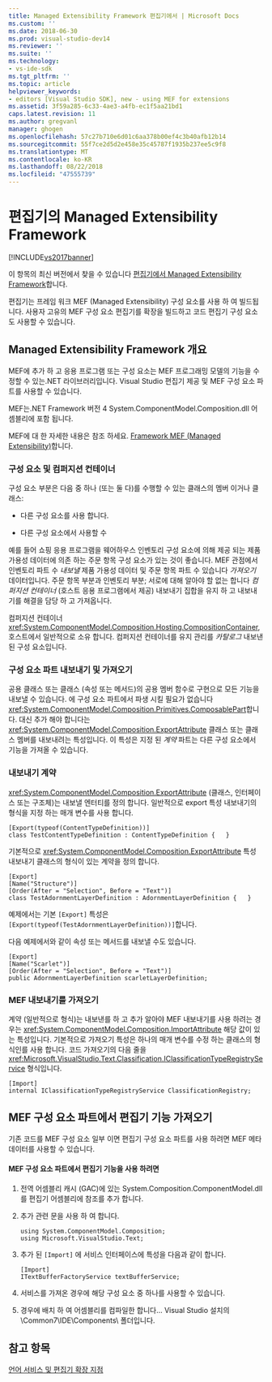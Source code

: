 ```yaml
---
title: Managed Extensibility Framework 편집기에서 | Microsoft Docs
ms.custom: ''
ms.date: 2018-06-30
ms.prod: visual-studio-dev14
ms.reviewer: ''
ms.suite: ''
ms.technology:
- vs-ide-sdk
ms.tgt_pltfrm: ''
ms.topic: article
helpviewer_keywords:
- editors [Visual Studio SDK], new - using MEF for extensions
ms.assetid: 3f59a285-6c33-4ae3-a4fb-ec1f5aa21bd1
caps.latest.revision: 11
ms.author: gregvanl
manager: ghogen
ms.openlocfilehash: 57c27b710e6d01c6aa378b00ef4c3b40afb12b14
ms.sourcegitcommit: 55f7ce2d5d2e458e35c45787f1935b237ee5c9f8
ms.translationtype: MT
ms.contentlocale: ko-KR
ms.lasthandoff: 08/22/2018
ms.locfileid: "47555739"
---
```

# <a name="managed-extensibility-framework-in-the-editor"></a>편집기의 Managed Extensibility Framework
[!INCLUDE[vs2017banner](../includes/vs2017banner.md)]

이 항목의 최신 버전에서 찾을 수 있습니다 [편집기에서 Managed Extensibility Framework](https://docs.microsoft.com/visualstudio/extensibility/managed-extensibility-framework-in-the-editor)합니다.  
  
편집기는 프레임 워크 MEF (Managed Extensibility) 구성 요소를 사용 하 여 빌드됩니다. 사용자 고유의 MEF 구성 요소 편집기를 확장을 빌드하고 코드 편집기 구성 요소도 사용할 수 있습니다.  
  
## <a name="overview-of-the-managed-extensibility-framework"></a>Managed Extensibility Framework 개요  
 MEF에 추가 하 고 응용 프로그램 또는 구성 요소는 MEF 프로그래밍 모델의 기능을 수정할 수 있는.NET 라이브러리입니다. Visual Studio 편집기 제공 및 MEF 구성 요소 파트를 사용할 수 있습니다.  
  
 MEF는.NET Framework 버전 4 System.ComponentModel.Composition.dll 어셈블리에 포함 됩니다.  
  
 MEF에 대 한 자세한 내용은 참조 하세요. [Framework MEF (Managed Extensibility)](http://msdn.microsoft.com/library/6c61b4ec-c6df-4651-80f1-4854f8b14dde)합니다.  
  
### <a name="component-parts-and-composition-containers"></a>구성 요소 및 컴퍼지션 컨테이너  
 구성 요소 부분은 다음 중 하나 (또는 둘 다)를 수행할 수 있는 클래스의 멤버 이거나 클래스:  
  
-   다른 구성 요소를 사용 합니다.  
  
-   다른 구성 요소에서 사용할 수  
  
 예를 들어 쇼핑 응용 프로그램을 웨어하우스 인벤토리 구성 요소에 의해 제공 되는 제품 가용성 데이터에 의존 하는 주문 항목 구성 요소가 있는 것이 좋습니다. MEF 관점에서 인벤토리 파트 수 *내보낼* 제품 가용성 데이터 및 주문 항목 파트 수 있습니다 *가져오기* 데이터입니다. 주문 항목 부분과 인벤토리 부분; 서로에 대해 알아야 할 없는 합니다 *컴퍼지션 컨테이너* (호스트 응용 프로그램에서 제공) 내보내기 집합을 유지 하 고 내보내기를 해결을 담당 하 고 가져옵니다.  
  
 컴퍼지션 컨테이너 <xref:System.ComponentModel.Composition.Hosting.CompositionContainer>, 호스트에서 일반적으로 소유 합니다. 컴퍼지션 컨테이너를 유지 관리를 *카탈로그* 내보낸된 구성 요소입니다.  
  
### <a name="exporting-and-importing-component-parts"></a>구성 요소 파트 내보내기 및 가져오기  
 공용 클래스 또는 클래스 (속성 또는 메서드)의 공용 멤버 함수로 구현으로 모든 기능을 내보낼 수 있습니다. 에 구성 요소 파트에서 파생 시킬 필요가 없습니다 <xref:System.ComponentModel.Composition.Primitives.ComposablePart>합니다. 대신 추가 해야 합니다는 <xref:System.ComponentModel.Composition.ExportAttribute> 클래스 또는 클래스 멤버를 내보내려는 특성입니다. 이 특성은 지정 된 *계약* 파트는 다른 구성 요소에서 기능을 가져올 수 있습니다.  
  
### <a name="the-export-contract"></a>내보내기 계약  
 <xref:System.ComponentModel.Composition.ExportAttribute> (클래스, 인터페이스 또는 구조체)는 내보낼 엔터티를 정의 합니다. 일반적으로 export 특성 내보내기의 형식을 지정 하는 매개 변수를 사용 합니다.  
  
```  
[Export(typeof(ContentTypeDefinition))]  
class TestContentTypeDefinition : ContentTypeDefinition {   }  
```  
  
 기본적으로 <xref:System.ComponentModel.Composition.ExportAttribute> 특성 내보내기 클래스의 형식이 있는 계약을 정의 합니다.  
  
```  
[Export]  
[Name("Structure")]  
[Order(After = "Selection", Before = "Text")]  
class TestAdornmentLayerDefinition : AdornmentLayerDefinition {   }  
```  
  
 예제에서는 기본 `[Export]` 특성은 `[Export(typeof(TestAdornmentLayerDefinition))]`합니다.  
  
 다음 예제에서와 같이 속성 또는 메서드를 내보낼 수도 있습니다.  
  
```  
[Export]  
[Name("Scarlet")]  
[Order(After = "Selection", Before = "Text")]  
public AdornmentLayerDefinition scarletLayerDefinition;  
```  
  
### <a name="importing-a-mef-export"></a>MEF 내보내기를 가져오기  
 계약 (일반적으로 형식)는 내보낸를 하 고 추가 알아야 MEF 내보내기를 사용 하려는 경우는 <xref:System.ComponentModel.Composition.ImportAttribute> 해당 값이 있는 특성입니다. 기본적으로 가져오기 특성은 하나의 매개 변수를 수정 하는 클래스의 형식인를 사용 합니다. 코드 가져오기의 다음 줄을 <xref:Microsoft.VisualStudio.Text.Classification.IClassificationTypeRegistryService> 형식입니다.  
  
```  
[Import]  
internal IClassificationTypeRegistryService ClassificationRegistry;  
```  
  
## <a name="getting-editor-functionality-from-a-mef-component-part"></a>MEF 구성 요소 파트에서 편집기 기능 가져오기  
 기존 코드를 MEF 구성 요소 일부 이면 편집기 구성 요소 파트를 사용 하려면 MEF 메타 데이터를 사용할 수 있습니다.  
  
#### <a name="to-consume-editor-functionality-from-a-mef-component-part"></a>MEF 구성 요소 파트에서 편집기 기능을 사용 하려면  
  
1.  전역 어셈블리 캐시 (GAC)에 있는 System.Composition.ComponentModel.dll를 편집기 어셈블리에 참조를 추가 합니다.  
  
2.  추가 관련 문을 사용 하 여 합니다.  
  
    ```  
    using System.ComponentModel.Composition;  
    using Microsoft.VisualStudio.Text;  
    ```  
  
3.  추가 된 `[Import]` 에 서비스 인터페이스에 특성을 다음과 같이 합니다.  
  
    ```  
    [Import]  
    ITextBufferFactoryService textBufferService;  
    ```  
  
4.  서비스를 가져온 경우에 해당 구성 요소 중 하나를 사용할 수 있습니다.  
  
5.  경우에 배치 하 여 어셈블리를 컴파일한 합니다... Visual Studio 설치의 \Common7\IDE\Components\ 폴더입니다.  
  
## <a name="see-also"></a>참고 항목  
 [언어 서비스 및 편집기 확장 지점](../extensibility/language-service-and-editor-extension-points.md)

